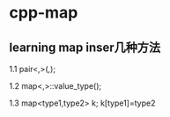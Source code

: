 # cpp-map

## learning map inser几种方法
1.1
  pair<,>(,);
  
1.2
  map<,>::value_type();
  
1.3
  map<type1,type2> k;
  k[type1]=type2
